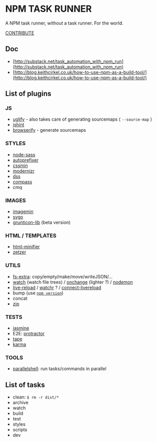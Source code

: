 # NPM TASK RUNNER

A NPM task runner, without a task runner. For the world.

[CONTRIBUTE](./CONTRIBUTE.md)

## Doc
- [http://substack.net/task_automation_with_npm_run](http://substack.net/task_automation_with_npm_run)
- [http://blog.keithcirkel.co.uk/how-to-use-npm-as-a-build-tool/](http://blog.keithcirkel.co.uk/how-to-use-npm-as-a-build-tool/)


## List of plugins

### JS
- [uglify](https://www.npmjs.com/package/uglify-js) - also takes care of generating sourcemaps ( ```--source-map``` )
- [jshint](https://www.npmjs.com/package/jshint)
- [browserify](https://www.npmjs.com/package/browserify) - generate sourcemaps


### STYLES
- [node-sass](https://www.npmjs.com/package/node-sass)
- [autoprefixer](https://www.npmjs.com/package/autoprefixer)
- [cssmin](https://www.npmjs.com/package/cssmin)
- [modernizr](https://www.npmjs.com/package/modernizr)
- [dss](https://www.npmjs.com/package/dss)
- [compass](https://www.npmjs.com/package/compass)
- cmq


### IMAGES
- [imagemin](https://www.npmjs.com/package/imagemin)
- [svgo](https://www.npmjs.com/package/svgo)
- [grunticon-lib](https://www.npmjs.com/package/grunticon-lib) (beta version)


### HTML / TEMPLATES
- [html-minifier](https://www.npmjs.com/package/html-minifier)
- [zetzer](https://www.npmjs.com/package/zetzer)


### UTILS
- [fs-extra](https://www.npmjs.com/package/fs-extra): copy/empty/make/move/writeJSON/...
- [watch](https://www.npmjs.com/package/watch) (watch file trees) / [onchange](https://www.npmjs.com/package/onchange) (lighter ?) / [nodemon](https://github.com/remy/nodemon)
- [live-reload](https://www.npmjs.com/package/live-reload) / [watchr](https://www.npmjs.com/package/watchr) ? / [connect-livereload](https://www.npmjs.com/package/connect-livereload)
- bump (use [```npm version```](https://docs.npmjs.com/cli/version))
- concat
- [zip](https://www.npmjs.com/package/adm-zip)


### TESTS
- [jasmine](https://www.npmjs.com/package/jasmine)
- E2E: [protractor](https://www.npmjs.com/package/protractor)
- [tape](https://www.npmjs.com/package/tape)
- [karma](https://www.npmjs.com/package/karma)


### TOOLS
- [parallelshell](https://www.npmjs.com/package/parallelshell): run tasks/commands in parallel


## List of tasks
- clean: ```$ rm -r dist/*```
- archive
- watch
- build
- test
- styles
- scripts
- dev
